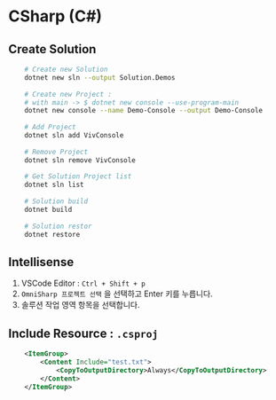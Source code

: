 # CSharp (C#)

## Create Solution

```bash
    # Create new Solution
    dotnet new sln --output Solution.Demos
    
    # Create new Project : 
    # with main -> $ dotnet new console --use-program-main
    dotnet new console --name Demo-Console --output Demo-Console
    
    # Add Project 
    dotnet sln add VivConsole 
    
    # Remove Project
    dotnet sln remove VivConsole
    
    # Get Solution Project list
    dotnet sln list
    
    # Solution build
    dotnet build
    
    # Solution restor
    dotnet restore
```

## Intellisense

1. VSCode Editor : `Ctrl + Shift + p`
2. `OmniSharp 프로젝트 선택` 을 선택하고 Enter 키를 누릅니다.
3. 솔루션 작업 영역 항목을 선택합니다.

## Include Resource : `.csproj`

```xml
    <ItemGroup>
        <Content Include="test.txt">
            <CopyToOutputDirectory>Always</CopyToOutputDirectory>
        </Content>
    </ItemGroup>
```
